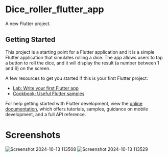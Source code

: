 # Dice_roller_flutter_app

A new Flutter project.

## Getting Started

This project is a starting point for a Flutter application and it is a simple Flutter application that simulates rolling a dice. The app allows users to tap a button to roll the dice, and it will display the result (a number between 1 and 6) on the screen.

A few resources to get you started if this is your first Flutter project:

- [Lab: Write your first Flutter app](https://docs.flutter.dev/get-started/codelab)
- [Cookbook: Useful Flutter samples](https://docs.flutter.dev/cookbook)

For help getting started with Flutter development, view the
[online documentation](https://docs.flutter.dev/), which offers tutorials,
samples, guidance on mobile development, and a full API reference.

# Screenshots
![Screenshot 2024-10-13 113508](https://github.com/user-attachments/assets/4a9f11b6-a26e-4fe9-aa5a-b9d9e6824cde)
![Screenshot 2024-10-13 113529](https://github.com/user-attachments/assets/0a4fd687-89bf-4969-a522-31eebdc03788)



